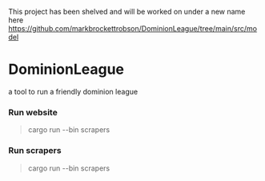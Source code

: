 This project has been shelved and will be worked on under a new name here
https://github.com/markbrockettrobson/DominionLeague/tree/main/src/model

# DominionLeague
a tool to run a friendly dominion league

### Run website
> cargo run --bin scrapers

### Run scrapers
> cargo run --bin scrapers
